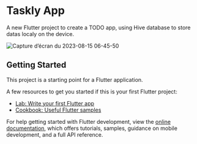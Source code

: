 # Taskly App

A new Flutter project to create a TODO app, using Hive database to store datas localy on the device.

![Capture d’écran du 2023-08-15 06-45-50](https://github.com/sudo-001/taskly-app/assets/81199537/916937f6-bfcc-4544-a414-103585478f81)



## Getting Started

This project is a starting point for a Flutter application.

A few resources to get you started if this is your first Flutter project:

- [Lab: Write your first Flutter app](https://docs.flutter.dev/get-started/codelab)
- [Cookbook: Useful Flutter samples](https://docs.flutter.dev/cookbook)

For help getting started with Flutter development, view the
[online documentation](https://docs.flutter.dev/), which offers tutorials,
samples, guidance on mobile development, and a full API reference.
